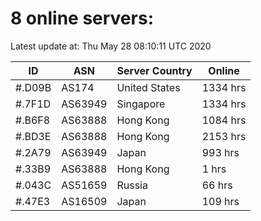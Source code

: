 # 8 online servers:

Latest update at: Thu May 28 08:10:11 UTC 2020

| ID | ASN | Server Country | Online |
| -- | --- | -------------- | ------ |
| #.D09B | AS174 | United States | 1334 hrs |
| #.7F1D | AS63949 | Singapore | 1334 hrs |
| #.B6F8 | AS63888 | Hong Kong | 1084 hrs |
| #.BD3E | AS63888 | Hong Kong | 2153 hrs |
| #.2A79 | AS63949 | Japan | 993 hrs |
| #.33B9 | AS63888 | Hong Kong | 1 hrs |
| #.043C | AS51659 | Russia | 66 hrs |
| #.47E3 | AS16509 | Japan | 109 hrs |

